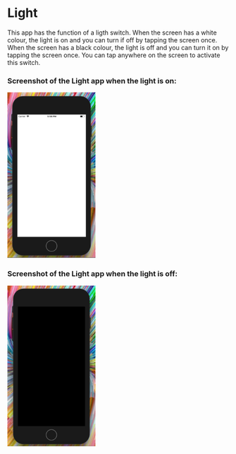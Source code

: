 # Light 
This app has the function of a ligth switch. When the screen has a white colour, the light is on and you can turn if off by tapping the screen once. When the screen has a black colour, the light is off and you can turn it on by tapping the screen once. You can tap anywhere on the screen to activate this switch.

### Screenshot of the Light app when the light is on:
<img src="https://github.com/SilkeKnossen/AppStudio/blob/master/Light_screenshots/LightOn.png" width="200">

### Screenshot of the Light app when the light is off:
<img src="https://github.com/SilkeKnossen/AppStudio/blob/master/Light_screenshots/LightOff.png" width="200">
